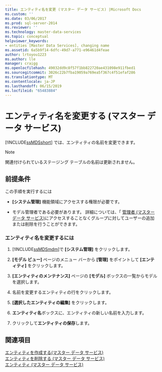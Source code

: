 ```yaml
---
title: エンティティ名を変更 (マスター データ サービス) |Microsoft Docs
ms.custom: ''
ms.date: 03/06/2017
ms.prod: sql-server-2014
ms.reviewer: ''
ms.technology: master-data-services
ms.topic: conceptual
helpviewer_keywords:
- entities [Master Data Services], changing name
ms.assetid: 6a5b9f14-6dfc-49d7-a771-e96461d4feae
author: lrtoyou1223
ms.author: lle
manager: craigg
ms.openlocfilehash: 49032dd9c8f57f1bb822720ae431098e911fbed1
ms.sourcegitcommit: 3026c22b7fba19059a769ea5f367c4f51efaf286
ms.translationtype: MT
ms.contentlocale: ja-JP
ms.lasthandoff: 06/15/2019
ms.locfileid: "65483884"
---
```

# <a name="change-an-entity-name-master-data-services"></a>エンティティ名を変更する (マスター データ サービス)
  [!INCLUDE[ssMDSshort](../includes/ssmdsshort-md.md)] では、エンティティの名前を変更できます。  
  
> [!NOTE]  
>  関連付けられているステージング テーブルの名前は更新されません。  
  
## <a name="prerequisites"></a>前提条件  
 この手順を実行するには  
  
-   **[システム管理]** 機能領域にアクセスする権限が必要です。  
  
-   モデル管理者である必要があります。 詳細については、「 [管理者 &#40;マスター データ サービス&#41;](administrators-master-data-services.md)にアクセスすることなくグループに対してユーザーの追加または削除を行うことができます。  
  
### <a name="to-change-an-entity-name"></a>エンティティ名を変更するには  
  
1.  [!INCLUDE[ssMDSmdm](../includes/ssmdsmdm-md.md)]で **[システム管理]** をクリックします。  
  
2.  **[モデル ビュー]** ページのメニュー バーから **[管理]** をポイントして **[エンティティ]** をクリックします。  
  
3.  **[エンティティのメンテナンス]** ページの **[モデル]** ボックスの一覧からモデルを選択します。  
  
4.  名前を変更するエンティティの行をクリックします。  
  
5.  **[選択したエンティティの編集]** をクリックします。  
  
6.  **エンティティ名**ボックスに、エンティティの新しい名前を入力します。  
  
7.  クリックして**エンティティの保存**します。  
  
## <a name="see-also"></a>関連項目  
 [エンティティを作成する&#40;マスター データ サービス&#41;](create-an-entity-master-data-services.md)   
 [エンティティを削除する (マスター データ サービス)](delete-an-entity-master-data-services.md)   
 [エンティティ (マスター データ サービス)](entities-master-data-services.md)  
  
  
